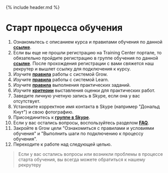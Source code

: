{% include header.md %}

Старт процесса обучения
====================

1. Ознакомьтесь с описанием курса и правилами обучения по данной **[ссылке]({{site.baseurl}})**.
2. Если вы еще не прошли регистрацию на Training Center портале, то обязательно пройдите регистрацию в группе обучения по данной **[ссылке](https://www.training.ru/#!/Training/2305)**. После прохождения регистрации с вами свяжется наш рекрутер и вышлет ссылку для подключения к курсу.  
3. Изучите **[правила]({{site.materialsurl}}general/grow_intro)** работы с системой Grow.
4. Изучите **[правила]({{site.materialsurl}}general/learn_intro)** работы с системой Learn.
5. Изучите **[правила]({{site.materialsurl}}general/practical_tasks_completing_rules)** выполнения практических заданий.
6. Изучите **[критерии]({{site.materialsurl}}general/practical_tasks_evaluation_rules)** выставления оценки для практических работ.
7. Заведите личную учетную запись в Skype, если она у вас отсутствует.
8. Установите корректное имя контакта в Skype (например "Дональд Кнут") и свою фотографию.
9. Присоединитесь к **[группе в Skype](https://join.skype.com/oUPhgVkYZyHX)**.
10. Если у вас остались вопросы, воспользуйтесь разделом **[FAQ]({{site.materialsurl}}general/faq)**.
11. Закройте в Grow цели "Ознакомиться с правилами и условиями обучения" и "Выполнить шаги по подключению к процессу обучения".
12. Переходите к работе над следующей целью.

>Если у вас остались вопросы или возникли проблемы в процессе старта обучения, вы всегда можете обратиться к нашему рекрутеру
